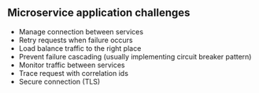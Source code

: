 ## Microservice application challenges

* Manage connection between services
* Retry requests when failure occurs
* Load balance traffic to the right place
* Prevent failure cascading (usually implementing circuit breaker pattern)
* Monitor traffic between services
* Trace request with correlation ids
* Secure connection (TLS)
